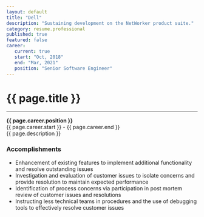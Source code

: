 ```yaml
---
layout: default
title: "Dell"
description: "Sustaining development on the NetWorker product suite."               
category: resume.professional
published: true
featured: false
career:
   current: true
   start: "Oct, 2018"
   end: "Mar, 2021"
   position: "Senior Software Engineer"
---
```


# {{ page.title }}
---
**{{ page.career.position }}**  
{{ page.career.start }} - {{ page.career.end }}  
{{ page.description }}
### Accomplishments
* Enhancement of existing features to implement additional functionality and resolve outstanding issues
* Investigation and evaluation of customer issues to isolate concerns and provide resolution to maintain expected performance
* Identification of process concerns via participation in post mortem review of customer issues and resolutions
* Instructing less technical teams in procedures and the use of debugging tools to effectively resolve customer issues 
